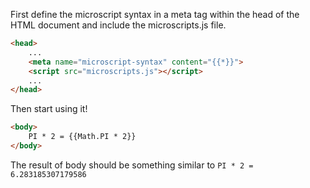 First define the microscript syntax in a meta tag within the head of the HTML document and include the microscripts.js file.
```html
<head>
	...
	<meta name="microscript-syntax" content="{{*}}">
	<script src="microscripts.js"></script>
	...
</head>
```

Then start using it!
```html
<body>
	PI * 2 = {{Math.PI * 2}}
</body>
```

The result of body should be something similar to `PI * 2 = 6.283185307179586`
